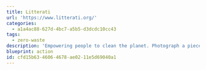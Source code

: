 ```yaml
---
title: Litterati
url: 'https://www.litterati.org/'
categories:
  - a1a4ac88-627d-4bc7-a5b5-d3dcdc10cc43
tags:
  - zero-waste
description: 'Empowering people to clean the planet. Photograph a piece of litter, tag it, and discard properly.  Participate in a challenge and hold wasteful brands accountable.'
blueprint: action
id: cfd15b63-4606-4678-ae02-11e5d69040a1
---
```


